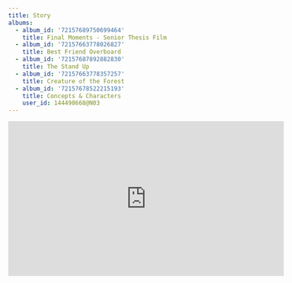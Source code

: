 ```yaml
---
title: Story
albums:
  - album_id: '72157689750699464'
    title: Final Moments - Senior Thesis Film
  - album_id: '72157663778026827'
    title: Best Friend Overboard
  - album_id: '72157687892882830'
    title: The Stand Up
  - album_id: '72157663778357257'
    title: Creature of the Forest
  - album_id: '72157678522215193'
    title: Concepts & Characters
    user_id: 144498668@N03
---
```

<div class="video-wrapper"><iframe width="560" height="315" src="https://www.youtube.com/embed/videoseries?list=PLzPhAJdvWwBC8odZHQqp6sFqL7U0UdZ9D" frameborder="0" allow="autoplay; encrypted-media" allowfullscreen></iframe></div>
